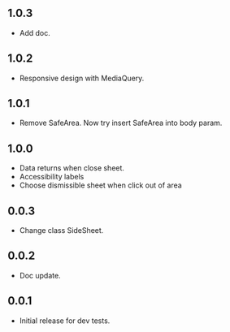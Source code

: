 ## 1.0.3
* Add doc.

## 1.0.2
* Responsive design with MediaQuery.

## 1.0.1
* Remove SafeArea. Now try insert SafeArea into body param.

## 1.0.0

* Data returns when close sheet.
* Accessibility labels
* Choose dismissible sheet when click out of area

## 0.0.3

* Change class SideSheet.

## 0.0.2

* Doc update.

## 0.0.1

* Initial release for dev tests.
